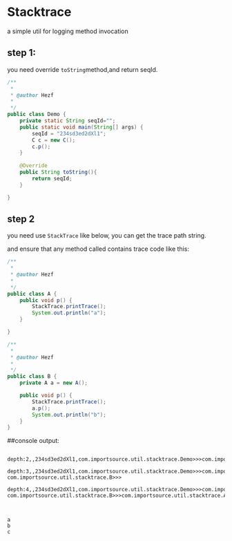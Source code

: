 # Stacktrace
a simple util for logging method invocation


## step 1:

you need override `toString`method,and return seqId.

```java
/**
 * 
 * @author Hezf
 *
 */
public class Demo {
    private static String seqId="";
	public static void main(String[] args) {
		seqId = "234sd3ed2dXl1";
		C c = new C();
		c.p();
	}
	
	@Override
	public String toString(){
		return seqId;
	}

}
```
## step 2

you need use `StackTrace` like below, you can get the trace path string.

and ensure that any method called contains trace code like this:

```java
/**
 * 
 * @author Hezf
 *
 */
public class A {
	public void p() {
		StackTrace.printTrace();
		System.out.println("a");
	}

}
```

```java
/**
 * 
 * @author Hezf
 *
 */
public class B {
	private A a = new A();

	public void p() {
		StackTrace.printTrace();
		a.p();
		System.out.println("b");
	}
}
```

##console output:

```log

depth:2,,234sd3ed2dXl1,com.importsource.util.stacktrace.Demo>>>com.importsource.util.stacktrace.C>>>

depth:3,,234sd3ed2dXl1,com.importsource.util.stacktrace.Demo>>>com.importsource.util.stacktrace.C>>>
com.importsource.util.stacktrace.B>>>

depth:4,,234sd3ed2dXl1,com.importsource.util.stacktrace.Demo>>>com.importsource.util.stacktrace.C>>>
com.importsource.util.stacktrace.B>>>com.importsource.util.stacktrace.A>>>



a
b
c

```
